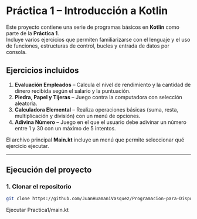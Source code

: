 # Práctica 1 – Introducción a Kotlin

Este proyecto contiene una serie de programas básicos en **Kotlin** como parte de la **Práctica 1**.  
Incluye varios ejercicios que permiten familiarizarse con el lenguaje y el uso de funciones, estructuras de control, bucles y entrada de datos por consola.

## Ejercicios incluidos
1. **Evaluación Empleados** – Calcula el nivel de rendimiento y la cantidad de dinero recibida según el salario y la puntuación.
2. **Piedra, Papel y Tijeras** – Juego contra la computadora con selección aleatoria.
3. **Calculadora Elemental** – Realiza operaciones básicas (suma, resta, multiplicación y división) con un menú de opciones.
4. **Adivina Número** – Juego en el que el usuario debe adivinar un número entre 1 y 30 con un máximo de 5 intentos.

El archivo principal **Main.kt** incluye un menú que permite seleccionar qué ejercicio ejecutar.

---

##  Ejecución del proyecto

### 1. Clonar el repositorio
```bash
git clone https://github.com/JuanHuamaniVasquez/Programacion-para-Dispositivos-Moviles---Juan-Huamani.git
```
Ejecutar Practica1/main.kt

